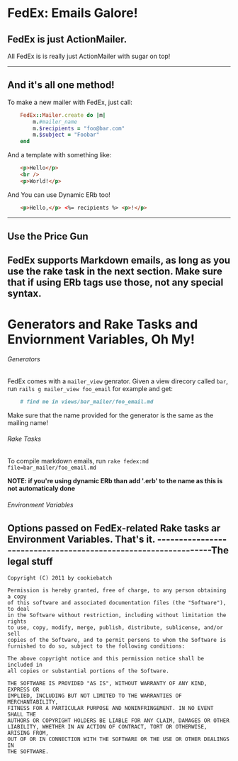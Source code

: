 FedEx: Emails Galore!
=====================

FedEx is just ActionMailer.
---------------------------

All FedEx is is really just ActionMailer with sugar on top!

---------------------------------------------------------------
And it's all one method!
------------------------

To make a new mailer with FedEx, just call:


```	ruby
	FedEx::Mailer.create do |m|
		m.#mailer_name
		m.$recipients = "foo@bar.com"
		m.$subject = "Foobar"
	end
```	
	
And a template with something like:


```html
	<p>Hello</p>
	<br />
	<p>World!</p>
```


And You can use Dynamic ERb too!

```	html
	<p>Hello,</p> <%= recipients %> <p>!</p>
```
---------------------------------------------------------------
Use the Price Gun
-----------------
FedEx supports Markdown emails, as long as you use the rake task in the next section. Make sure that if using ERb tags use those, not any special syntax.
---------------------------------------------------------------
Generators and Rake Tasks and Enviornment Variables, Oh My!
===========================================================

###### Generators ######
FedEx comes with a `mailer_view` genrator. Given a view direcory called `bar`, run `rails g mailer_view foo_email` for example and get: 
``` markdown
	# find me in views/bar_mailer/foo_email.md
```

Make sure that the name provided for the generator is the same as the mailing name!

###### Rake Tasks ######
To compile markdown emails, run `rake fedex:md file=bar_mailer/foo_email.md`

**NOTE: if you're using dynamic ERb than add '.erb' to the name as this is not automaticaly done**

###### Environment Variables ######
Options passed on FedEx-related Rake tasks ar Environment Variables. That's it.
---------------------------------------------------------------The legal stuff
---------------
	Copyright (C) 2011 by cookiebatch

	Permission is hereby granted, free of charge, to any person obtaining a copy
	of this software and associated documentation files (the "Software"), to deal
	in the Software without restriction, including without limitation the rights
	to use, copy, modify, merge, publish, distribute, sublicense, and/or sell
	copies of the Software, and to permit persons to whom the Software is
	furnished to do so, subject to the following conditions:

	The above copyright notice and this permission notice shall be included in
	all copies or substantial portions of the Software.

	THE SOFTWARE IS PROVIDED "AS IS", WITHOUT WARRANTY OF ANY KIND, EXPRESS OR
	IMPLIED, INCLUDING BUT NOT LIMITED TO THE WARRANTIES OF MERCHANTABILITY,
	FITNESS FOR A PARTICULAR PURPOSE AND NONINFRINGEMENT. IN NO EVENT SHALL THE
	AUTHORS OR COPYRIGHT HOLDERS BE LIABLE FOR ANY CLAIM, DAMAGES OR OTHER
	LIABILITY, WHETHER IN AN ACTION OF CONTRACT, TORT OR OTHERWISE, ARISING FROM,
	OUT OF OR IN CONNECTION WITH THE SOFTWARE OR THE USE OR OTHER DEALINGS IN
	THE SOFTWARE.	